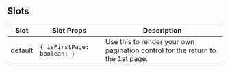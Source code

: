 <!-- This file is automatically generated, do not edit manually. -->

## Slots

| Slot | Slot Props | Description |
| --------- | ---- | ----------- |
| default | `{ isFirstPage: boolean; }` | Use this to render your own pagination control for the return to the 1st page. |

